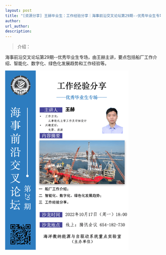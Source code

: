 ```yaml
---
layout: post
title: "[资源分享] 王赫毕业生：工作经验分享｜海事前沿交叉论坛第29期--优秀毕业生专场"
author: 
url_author: 
description: 
---
```


> 介绍：

海事前沿交叉论坛第29期--优秀毕业生专场，由王赫主讲，要点包括船厂工作介绍、智能化、数字化、绿色化发展趋势和工作经验等。

<img src="/lab_images/blogs/sl_29.png" style="margin: 0 auto;width: 400px;margin-bottom: 30px;">

<!-- - 关注视频号，查看回放：

<img src="/videos/archive/code.png" style="margin: 0 auto;width: 400px;margin-bottom: 30px;"> -->